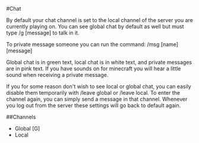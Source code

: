 #Chat

By default your chat channel is set to the local channel of the server you are currently playing on. You can see global chat by default as well but must type /g [message] to talk in it.

To private message someone you can run the command: /msg [name] [message]

Global chat is in green text, local chat is in white text, and private messages are in pink text. If you have sounds on for minecraft you will hear a little sound when receiving a private message.

If you for some reason don't wish to see local or global chat, you can easily disable them temporarily with /leave global or /leave local. To enter the channel again, you can simply send a message in that channel. Whenever you log out from the server these settings will go back to default again.

##Channels
* Global [G]
* Local
